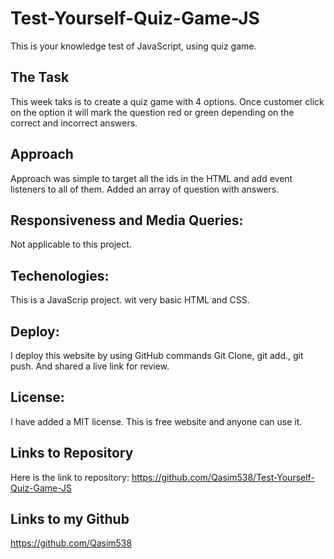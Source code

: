 # Test-Yourself-Quiz-Game-JS
This is your knowledge test of JavaScript, using quiz game.


## The Task
This week taks is to create a quiz game with 4 options. Once customer click on the option it will mark the question red or green depending on the correct and incorrect answers.


## Approach

Approach was simple to target all the ids in the HTML and add event listeners to all of them.
Added an array of question with answers.


## Responsiveness and Media Queries:
Not applicable to this project.


## Techenologies:
This is a JavaScrip project.
wit very basic HTML and CSS.


## Deploy:
I deploy this website by using GitHub commands 
Git Clone, git add., git push.
And shared a live link for review.


## License:
I have added a MIT license. This is free website and anyone can use it.


## Links to Repository
Here is the link to repository:
https://github.com/Qasim538/Test-Yourself-Quiz-Game-JS



## Links to my Github
https://github.com/Qasim538

